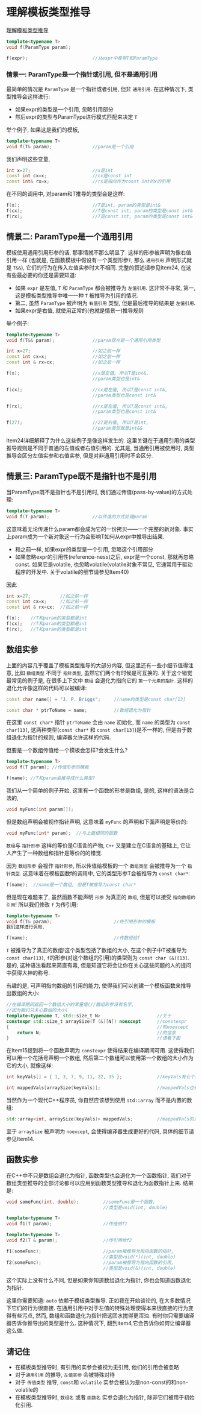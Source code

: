 # 理解模板类型推导

[理解模板类型推导](https://cntransgroup.github.io/EffectiveModernCppChinese/1.DeducingTypes/item1.html)

```cpp
template<typename T>
void f(ParamType param);

f(expr);                        //从expr中推导T和ParamType
```

### 情景一: ParamType是一个指针或引用, 但不是通用引用

最简单的情况是 `ParamType` 是一个指针或者引用, 但非 `通用引用`.
在这种情况下, 类型推导会这样进行:

+ 如果expr的类型是一个引用, 忽略引用部分
+ 然后expr的类型与ParamType进行模式匹配来决定 `T`

举个例子, 如果这是我们的模板,

```cpp
template<typename T>
void f(T& param);               //param是一个引用
```

我们声明这些变量,

```cpp
int x=27;                       //x是int
const int cx=x;                 //cx是const int
const int& rx=x;                //rx是指向作为const int的x的引用
```

在不同的调用中, 对param和T推导的类型会是这样:

```cpp
f(x);                           //T是int, param的类型是int&
f(cx);                          //T是const int, param的类型是const int&
f(rx);                          //T是const int, param的类型是const int&
```

## 情景二: ParamType是一个通用引用

模板使用通用引用形参的话, 那事情就不那么明显了.
这样的形参被声明为像右值引用一样
(也就是, 在函数模板中假设有一个类型形参`T`, 那么 `通用引用` 声明形式就是 `T&&`),
它们的行为在传入左值实参时大不相同.
完整的叙述请参见Item24, 在这有些最必要的你还是需要知道:

+ 如果 `expr` 是左值, `T` 和 `ParamType` 都会被推导为 `左值引用`.
这非常不寻常, 第一, 这是模板类型推导中唯一一种 `T` 被推导为引用的情况.
+ 第二, 虽然 `ParamType` 被声明为 `右值引用` 类型, 但是最后推导的结果是 `左值引用`.
+ 如果expr是右值, 就使用正常的(也就是情景一)推导规则

举个例子:

```cpp
template<typename T>
void f(T&& param);              //param现在是一个通用引用类型

int x=27;                       //如之前一样
const int cx=x;                 //如之前一样
const int & rx=cx;              //如之前一样

f(x);                           //x是左值, 所以T是int&,
                                //param类型也是int&

f(cx);                          //cx是左值, 所以T是const int&,
                                //param类型也是const int&

f(rx);                          //rx是左值, 所以T是const int&,
                                //param类型也是const int&

f(27);                          //27是右值, 所以T是int,
                                //param类型就是int&&
```

Item24详细解释了为什么这些例子是像这样发生的.
这里关键在于通用引用的类型推导规则是不同于普通的左值或者右值引用的.
尤其是, 当通用引用被使用时, 类型推导会区分左值实参和右值实参, 但是对非通用引用时不会区分.

## 情景三: ParamType既不是指针也不是引用

当ParamType既不是指针也不是引用时, 我们通过传值(pass-by-value)的方式处理:

```cpp
template<typename T>
void f(T param);                //以传值的方式处理param
```

这意味着无论传递什么param都会成为它的一份拷贝——一个完整的新对象.
事实上param成为一个新对象这一行为会影响T如何从expr中推导出结果.

+ 和之前一样, 如果expr的类型是一个引用, 忽略这个引用部分
+ 如果忽略expr的引用性(reference-ness)之后, expr是一个const, 那就再忽略const.
如果它是volatile, 也忽略volatile(volatile对象不常见,
它通常用于驱动程序的开发中. 关于volatile的细节请参见Item40)

因此

```cpp
int x=27;           //如之前一样
const int cx=x;     //如之前一样
const int & rx=cx;  //如之前一样

f(x);    //T和param的类型都是int
f(cx);   //T和param的类型都是int
f(rx);   //T和param的类型都是int
```

## 数组实参

上面的内容几乎覆盖了模板类型推导的大部分内容, 但这里还有一些小细节值得注意,
比如 `数组类型` 不同于 `指针类型`, 虽然它们两个有时候是可互换的.
关于这个错觉最常见的例子是, 在很多上下文中 `数组` 会退化为指向它的 `第一个元素的指针`.
这样的退化允许像这样的代码可以被编译:

```cpp
const char name[] = "J. P. Briggs";     //name的类型是const char[13]

const char * ptrToName = name;          //数组退化为指针
```

在这里 `const char*` 指针 `ptrToName` 会由 `name` 初始化,
而 `name` 的类型为 `const char[13]`, 这两种类型(`const char*` 和 `const char[13]`)是不一样的,
但是由于数组退化为指针的规则, 编译器允许这样的代码.

但要是一个数组传值给一个模板会怎样?会发生什么?

```cpp
template<typename T>
void f(T param); //传值形参的模板

f(name); //T和param会推导成什么类型?
```

我们从一个简单的例子开始, 这里有一个函数的形参是数组, 是的, 这样的语法是合法的,

```cpp
void myFunc(int param[]);
```

但是数组声明会被视作指针声明, 这意味着 `myFunc` 的声明和下面声明是等价的:

```cpp
void myFunc(int* param);  //与上面相同的函数
```

`数组`与 `指针形参` 这样的等价是C语言的产物,
`C++` 又是建立在C语言的基础上, 它让人产生了一种数组和指针是等价的的错觉.

因为 `数组形参` 会视作 `指针形参`, 所以传值给模板的一个 `数组类型` 会被推导为一个 `指针类型`.
这意味着在模板函数f的调用中, 它的类型形参T会被推导为 `const char*`:

```cpp
f(name);  //name是一个数组, 但是T被推导为const char*
```

但是现在难题来了, 虽然函数不能声明 `形参` 为真正的 `数组`,
但是可以接受 `指向数组的引用`! 所以我们修改 `f` 为传引用:

```cpp
template<typename T>
void f(T& param);                       //传引用形参的模板
我们这样进行调用,

f(name);                                //传数组给f
```

`T` 被推导为了真正的数组!这个类型包括了数组的大小,
在这个例子中T被推导为 `const char[13]`,
`f`的形参(对这个数组的引用)的类型则为 `const char (&)[13]`.
是的, 这种语法看起来简直有毒,
但是知道它将会让你在关心这些问题的人的提问中获得大神的称号.

有趣的是, 可声明指向数组的引用的能力,
使得我们可以创建一个模板函数来推导出数组的大小:

```cpp
//在编译期间返回一个数组大小的常量值(//数组形参没有名字,
//因为我们只关心数组的大小)
template<typename T, std::size_t N>                     //关于
constexpr std::size_t arraySize(T (&)[N]) noexcept      //constexpr
{                                                       //和noexcept
    return N;                                           //的信息
}                                                       //请看下面
```

在Item15提到将一个函数声明为 `constexpr` 使得结果在编译期间可用.
这使得我们可以用一个花括号声明一个数组,
然后第二个数组可以使用第一个数组的大小作为它的大小, 就像这样:

```cpp
int keyVals[] = { 1, 3, 7, 9, 11, 22, 35 };             //keyVals有七个元素

int mappedVals[arraySize(keyVals)];                     //mappedVals也有七个
```

当然作为一个现代C++程序员, 你自然应该想到使用 `std::array` 而不是内置的数组:

```cpp
std::array<int, arraySize(keyVals)> mappedVals;         //mappedVals的大小为7
```

至于 `arraySize` 被声明为 `noexcept`, 会使得编译器生成更好的代码, 具体的细节请参见Item14.

## 函数实参

在C++中不只是数组会退化为指针, 函数类型也会退化为一个函数指针,
我们对于数组类型推导的全部讨论都可以应用到函数类型推导和退化为函数指针上来. 结果是:

```cpp
void someFunc(int, double);         //someFunc是一个函数,
                                    //类型是void(int, double)

template<typename T>
void f1(T param);                   //传值给f1

template<typename T>
void f2(T & param);                 //传引用给f2

f1(someFunc);                       //param被推导为指向函数的指针,
                                    //类型是void(*)(int, double)
f2(someFunc);                       //param被推导为指向函数的引用,
                                    //类型是void(&)(int, double)
```

这个实际上没有什么不同, 但是如果你知道数组退化为指针, 你也会知道函数退化为指针.

这里你需要知道: `auto` 依赖于模板类型推导.
正如我在开始谈论的, 在大多数情况下它们的行为很直接.
在通用引用中对于左值的特殊处理使得本来很直接的行为变得有些污点,
然而, 数组和函数退化为指针把这团水搅得更浑浊.
有时你只需要编译器告诉你推导出的类型是什么.
这种情况下, 翻到item4,它会告诉你如何让编译器这么做.

## 请记住

+ 在模板类型推导时, 有引用的实参会被视为无引用, 他们的引用会被忽略
+ 对于`通用引用` 的推导, `左值实参` 会被特殊对待
+ 对于 `传值类型` 推导, `const`和 `volatile` 实参会被认为是non-const的和non-volatile的
+ 在模板类型推导时, `数组名` 或者 `函数名` 实参会退化为指针, 除非它们被用于初始化引用.
